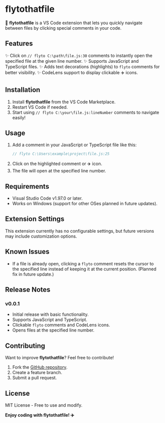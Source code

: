 # flytothatfile

🚀 **flytothatfile** is a VS Code extension that lets you quickly navigate between files by clicking special comments in your code.

## Features

✨ Click on `// flyto C:\path\file.js:30` comments to instantly open the specified file at the given line number.
✨ Supports JavaScript and TypeScript files.
✨ Adds text decorations (highlights) to `flyto` comments for better visibility.
✨ CodeLens support to display clickable ✈️ icons.

## Installation

1. Install **flytothatfile** from the VS Code Marketplace.
2. Restart VS Code if needed.
3. Start using `// flyto C:\your\file.js:lineNumber` comments to navigate easily!

## Usage

1. Add a comment in your JavaScript or TypeScript file like this:
   ```js
   // flyto C:\Users\example\project\file.js:25
   ```
2. Click on the highlighted comment or ✈️ icon.
3. The file will open at the specified line number.

## Requirements

- Visual Studio Code v1.97.0 or later.
- Works on Windows (support for other OSes planned in future updates).

## Extension Settings

This extension currently has no configurable settings, but future versions may include customization options.

## Known Issues

- If a file is already open, clicking a `flyto` comment resets the cursor to the specified line instead of keeping it at the current position. (Planned fix in future update.)

## Release Notes

### v0.0.1
- Initial release with basic functionality.
- Supports JavaScript and TypeScript.
- Clickable `flyto` comments and CodeLens icons.
- Opens files at the specified line number.

## Contributing

Want to improve **flytothatfile**? Feel free to contribute!

1. Fork the [GitHub repository](https://github.com/negativeInteger/flytothatfile).
2. Create a feature branch.
3. Submit a pull request.

## License

MIT License - Free to use and modify.

**Enjoy coding with flytothatfile! ✈️**

